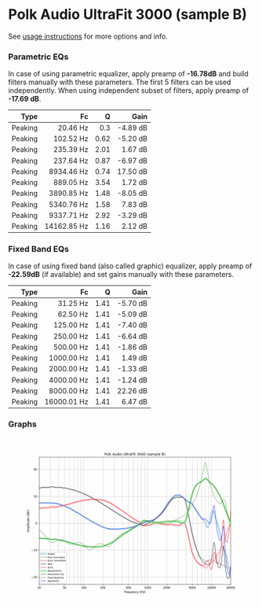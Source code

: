 # Polk Audio UltraFit 3000 (sample B)
See [usage instructions](https://github.com/jaakkopasanen/AutoEq#usage) for more options and info.

### Parametric EQs
In case of using parametric equalizer, apply preamp of **-16.78dB** and build filters manually
with these parameters. The first 5 filters can be used independently.
When using independent subset of filters, apply preamp of **-17.69 dB**.

| Type    | Fc          |    Q | Gain     |
|--------:|------------:|-----:|---------:|
| Peaking | 20.46 Hz    | 0.3  | -4.89 dB |
| Peaking | 102.52 Hz   | 0.62 | -5.20 dB |
| Peaking | 235.39 Hz   | 2.01 | 1.67 dB  |
| Peaking | 237.64 Hz   | 0.87 | -6.97 dB |
| Peaking | 8934.46 Hz  | 0.74 | 17.50 dB |
| Peaking | 889.05 Hz   | 3.54 | 1.72 dB  |
| Peaking | 3890.85 Hz  | 1.48 | -8.05 dB |
| Peaking | 5340.76 Hz  | 1.58 | 7.83 dB  |
| Peaking | 9337.71 Hz  | 2.92 | -3.29 dB |
| Peaking | 14162.85 Hz | 1.16 | 2.12 dB  |

### Fixed Band EQs
In case of using fixed band (also called graphic) equalizer, apply preamp of **-22.59dB**
(if available) and set gains manually with these parameters.

| Type    | Fc          |    Q | Gain     |
|--------:|------------:|-----:|---------:|
| Peaking | 31.25 Hz    | 1.41 | -5.70 dB |
| Peaking | 62.50 Hz    | 1.41 | -5.09 dB |
| Peaking | 125.00 Hz   | 1.41 | -7.40 dB |
| Peaking | 250.00 Hz   | 1.41 | -6.64 dB |
| Peaking | 500.00 Hz   | 1.41 | -1.86 dB |
| Peaking | 1000.00 Hz  | 1.41 | 1.49 dB  |
| Peaking | 2000.00 Hz  | 1.41 | -1.33 dB |
| Peaking | 4000.00 Hz  | 1.41 | -1.24 dB |
| Peaking | 8000.00 Hz  | 1.41 | 22.26 dB |
| Peaking | 16000.01 Hz | 1.41 | 6.47 dB  |

### Graphs
![](./Polk%20Audio%20UltraFit%203000%20(sample%20B).png)